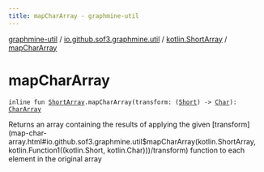 ```yaml
---
title: mapCharArray - graphmine-util
---
```


[graphmine-util](../../index.html) / [io.github.sof3.graphmine.util](../index.html) / [kotlin.ShortArray](index.html) / [mapCharArray](./map-char-array.html)

# mapCharArray

`inline fun `[`ShortArray`](https://kotlinlang.org/api/latest/jvm/stdlib/kotlin/-short-array/index.html)`.mapCharArray(transform: (`[`Short`](https://kotlinlang.org/api/latest/jvm/stdlib/kotlin/-short/index.html)`) -> `[`Char`](https://kotlinlang.org/api/latest/jvm/stdlib/kotlin/-char/index.html)`): `[`CharArray`](https://kotlinlang.org/api/latest/jvm/stdlib/kotlin/-char-array/index.html)

Returns an array containing the results of applying the given [transform](map-char-array.html#io.github.sof3.graphmine.util$mapCharArray(kotlin.ShortArray, kotlin.Function1((kotlin.Short, kotlin.Char)))/transform) function to each element in the
original array

